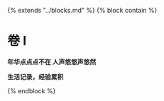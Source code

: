 {%  extends "../blocks.md"  %}
{%  block contain  %}
# 卷 I

**年华点点点不在 人声悠悠声悠然**

**生活记录，经验累积**

{%  endblock  %}



